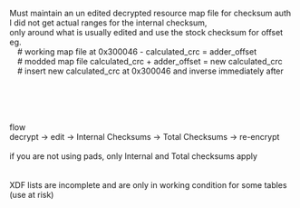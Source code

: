 Must maintain an un edited decrypted resource map file for checksum auth</br>
I did not get actual ranges for the internal checksum, </br>
only around what is usually edited and use the stock checksum for offset </br>
eg.</br>
    &emsp;# working map file at 0x300046 - calculated_crc = adder_offset</br>
    &emsp;# modded  map file calculated_crc + adder_offset = new calculated_crc </br>
    &emsp;# insert new calculated_crc at 0x300046 and inverse immediately after</br>
</br>
</br>
</br>
</br>

flow</br>
decrypt -> edit -> Internal Checksums -> Total Checksums -> re-encrypt</br>
</br>
if you are not using pads, only Internal and Total checksums apply</br>
</br>
</br>
XDF lists are incomplete and are only in working condition for some tables (use at risk)</br>
